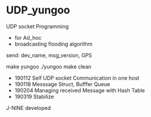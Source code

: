 # UDP_yungoo

UDP socket Programming 
  + for Ad_hoc 
  + broadcasting flooding algorithm

send: dev_name, msg_version, GPS

<command>
make yungoo
./yungoo
make clean


* 190112  Self UDP socket Communication in one host  
* 190118  Messsage Struct, Bufffer Queue
* 190204  Managing received Message with Hash Table
* 190319  Stabilize


J-NINE developed
